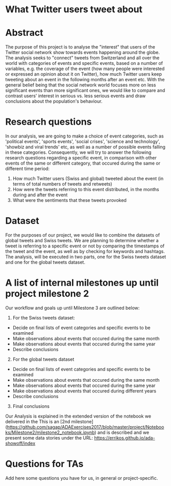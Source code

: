 # What Twitter users tweet about

# Abstract

The purpose of this project is to analyse the "interest" that users of the Twitter social network show towards events happening around the globe. The analysis seeks to "connect" tweets from Switzerland and all over the world with categories of events and specific events, based on a number of variables, e.g. the coverage of the event (how many people were interested or expressed an opinion about it on Twitter), how much Twitter users keep tweeting about an event in the following months after an event etc. With the general belief being that the social network world focuses more on less significant events than more significant ones, we would like to compare and contrast users' interest in serious vs. less serious events and draw conclusions about the population's behaviour.

# Research questions
In our analysis, we are going to make a choice of event categories, such as 'political events',  'sports events', 'social crises', 'science and technology', 'showbiz and viral trends' etc, as well as a number of possible events falling in these categories. Consequently, we will try to answer the following research questions regarding a specific event, in comparison with other events of the same or different category, that occured during the same or different time period:

1. How much Twitter users (Swiss and global) tweeted about the event (in terms of total numbers of tweets and retweets)
2. How were the tweets referring to this event distributed, in the months during and after the event
3. What were the sentiments that these tweets provoked

# Dataset
For the purposes of our project, we would like to combine the datasets of global tweets and Swiss tweets. We are planning to determine whether a tweet is referring to a specific event or not by comparing the timestamps of the tweet and the event, as well as by checking for keywords and hashtags. The analysis, will be executed in two parts, one for the Swiss tweets dataset and one for the global tweets dataset.

# A list of internal milestones up until project milestone 2
Our workflow and goals up until Milestone 3 are outlined below:

1. For the Swiss tweets dataset:

* Decide on final lists of event categories and specific events to be examined
* Make observations about events that occured during the same month
* Make observations about events that occured during the same year
* Describe conclusions

2. For the global tweets dataset

* Decide on final lists of event categories and specific events to be examined
* Make observations about events that occured during the same month
* Make observations about events that occured during the same year
* Make observations about events that occured during different years
* Describe conclusions

3. Final conclusions

Our Analysis is explained in the extended version of the notebook we delivered in the This is an [2nd milestone] (https://github.com/sagap/ADAExercises2017/blob/master/project/Notebooks/Milestone2/milestone2_notebook.ipynb) and is described and we present some data stories under the URL: https://errikos.github.io/ada-showoff/index

# Questions for TAs
Add here some questions you have for us, in general or project-specific.
